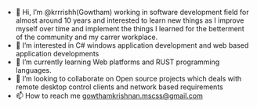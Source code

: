 - 👋 Hi, I’m @krrrishh(Gowtham) working in software development field for almost around 10 years and interested to learn new things as I improve myself over time and implement the things I learned for the betterment of the community and my carrer workplace. 
- 👀 I’m interested in C# windows application development and web based application developments
- 🌱 I’m currently learning Web platforms and RUST programming languages.
- 💞️ I’m looking to collaborate on Open source projects which deals with remote desktop control clients and network based requirements 
- 📫 How to reach me gowthamkrishnan.mscss@gmail.com

<!---
krrrishh/krrrishh is a ✨ special ✨ repository because its `README.md` (this file) appears on your GitHub profile.
You can click the Preview link to take a look at your changes.
--->
